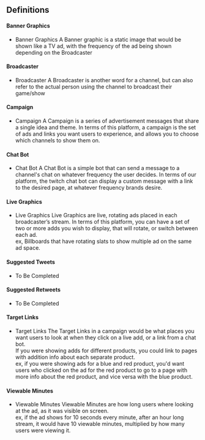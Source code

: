 ## Definitions

#### Banner Graphics
- Banner Graphics
   A Banner graphic is a static image that would be shown like a TV ad, with the frequency of the ad being shown depending on the Broadcaster

#### Broadcaster
- Broadcaster
   A Broadcaster is another word for a channel, but can also refer to the actual person using the channel to broadcast their game/show

#### Campaign
- Campaign
   A Campaign is a series of advertisement messages that share a single idea and theme. In terms of this platform, a campaign is the set of ads and links you want users to experience, and allows you to choose which channels to show them on.

#### Chat Bot
- Chat Bot
   A Chat Bot is a simple bot that can send a message to a channel's chat on whatever frequency the user decides. In terms of our platform, the twitch chat bot can display a custom message with a link to the desired page, at whatever frequency brands desire.

#### Live Graphics
- Live Graphics
   Live Graphics are live, rotating ads placed in each broadcaster’s stream. In terms of this platform, you can have a set of two or more adds you wish to display, that will rotate, or switch between each ad.   
      ex, Billboards that have rotating slats to show multiple ad on the same ad space.

#### Suggested Tweets

- To Be Completed

#### Suggested Retweets

- To Be Completed

#### Target Links
- Target Links
   The Target Links in a campaign would be what places you want users to look at when they click on a live add, or a link from a chat bot.  
      If you were showing adds for different products, you could link to pages with addition info about each separate product.  
         ex, if you were showing ads for a blue and red product, you'd want users who clicked on the ad for the red product to go to a page with more info about the red product, and vice versa with the blue product.

#### Viewable Minutes
- Viewable Minutes
   Viewable Minutes are how long users where looking at the ad, as it was visible on screen.  
      ex, if the ad shows for 10 seconds every minute, after an hour long stream, it would have 10 viewable minutes, multiplied by how many users were viewing it.
